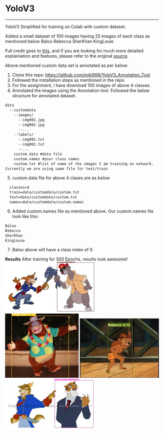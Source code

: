 # YoloV3
________
YoloV3 Simplified for training on Colab with custom dataset. 

Added a small dataset of 100 images having 25 images of each class as mentioned below
Baloo
Rebecca
SherKhan
KingLouie

Full credit goes to [this](https://github.com/ultralytics/yolov3), and if you are looking for much more detailed explainiation and features, please refer to the original [source](https://github.com/ultralytics/yolov3). 

Above mentioned custom data set is annotated as per below:
1. Clone this repo: https://github.com/miki998/YoloV3_Annotation_Tool
2. Followed the installation steps as mentioned in the repo. 
3. For the assignment, I have download 100 images of above 4 classes. 
4. Annotated the images using the Annotation tool. Followed the below structure for annotated dataset. 
```
data
  --customdata
    --images/
      --img001.jpg
      --img002.jpg
      --...
    --labels/
      --img001.txt
      --img002.txt
      --...
    custom.data #data file
    custom.names #your class names
    custom.txt #list of name of the images I am training on network. Currently we are using same file for test/train
```
5. custom.data file for above 4 clases are as below
```
  classes=4
  train=data/customdata/custom.txt
  test=data/customdata/custom.txt 
  names=data/customdata/custom.names
```
6. Added custom.names file as mentioned above. Our custom.names file look like this:
```
Baloo
Rebecca
SherKhan
KingLouie

```
7. Baloo above will have a class index of 0. 


**Results**
After training for 300 Epochs, results look awesome!
![image](output/baloo_donkarnage.jpg)
![image](output/kingsLouie.jpg)
![image](output/rebecca_04.jpg)
![image](output/sherkhan_04.jpg)
